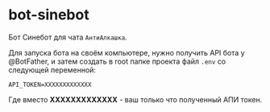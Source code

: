 # bot-sinebot
Бот Синебот для чата `АнтиАлкашка`.

Для запуска бота на своём компьютере, нужно получить API бота у @BotFather, и затем создать в root папке проекта файл `.env` со следующей переменной:
```
API_TOKEN=XXXXXXXXXXXXX
```
Где вместо **XXXXXXXXXXXXX** - ваш только что полученный АПИ токен.
